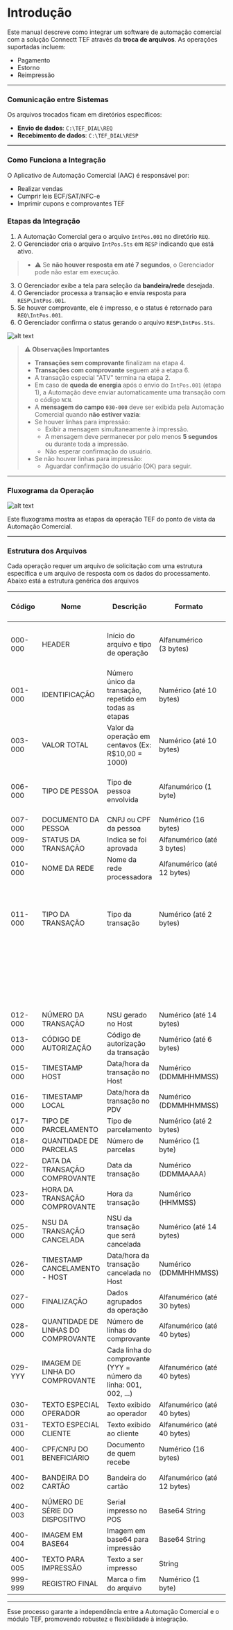 # Introdução

Este manual descreve como integrar um software de automação comercial com a solução Connectt TEF através da **troca de arquivos**. As operações suportadas incluem:

- Pagamento
- Estorno
- Reimpressão

---

### Comunicação entre Sistemas

Os arquivos trocados ficam em diretórios específicos:

- **Envio de dados**: `C:\TEF_DIAL\REQ`
- **Recebimento de dados**: `C:\TEF_DIAL\RESP`

---

### Como Funciona a Integração

O Aplicativo de Automação Comercial (AAC) é responsável por:

- Realizar vendas
- Cumprir leis ECF/SAT/NFC-e
- Imprimir cupons e comprovantes TEF

### Etapas da Integração

1. A Automação Comercial gera o arquivo `IntPos.001` no diretório `REQ`.
2. O Gerenciador cria o arquivo `IntPos.Sts` em `RESP` indicando que está ativo.
>- ⚠️ Se **não houver resposta em até 7 segundos**, o Gerenciador pode não estar em execução.
3. O Gerenciador exibe a tela para seleção da **bandeira/rede** desejada.
4. O Gerenciador processa a transação e envia resposta para `RESP\IntPos.001`.
5. Se houver comprovante, ele é impresso, e o status é retornado para `REQ\IntPos.001`.
6. O Gerenciador confirma o status gerando o arquivo `RESP\IntPos.Sts`.

![alt text](image.png)

>**⚠️ Observações Importantes**
>- **Transações sem comprovante** finalizam na etapa 4.  
>- **Transações com comprovante** seguem até a etapa 6.  
>- A transação especial "ATV" termina na etapa 2.
>- Em caso de **queda de energia** após o envio do `IntPos.001` (etapa 1), a Automação deve enviar automaticamente uma transação com o código `NCN`.
>- A **mensagem do campo `030-000`** deve ser exibida pela Automação Comercial quando **não estiver vazia**:
>  - Se houver linhas para impressão:
>    - Exibir a mensagem simultaneamente à impressão.
>    - A mensagem deve permanecer por pelo menos **5 segundos** ou durante toda a impressão.
>    - Não esperar confirmação do usuário.
>  - Se não houver linhas para impressão:
>    - Aguardar confirmação do usuário (OK) para seguir.

---

### Fluxograma da Operação

![alt text](<Group 2.png>)

Este fluxograma mostra as etapas da operação TEF do ponto de vista da Automação Comercial.

---

### Estrutura dos Arquivos

Cada operação requer um arquivo de solicitação com uma estrutura específica e um arquivo de resposta com os dados do processamento. Abaixo está a estrutura genérica dos arquivos

| Código    | Nome                                | Descrição                                                                 | Formato                      | Valores Possíveis / Observações                                                                  |
|-----------|-------------------------------------|---------------------------------------------------------------------------|------------------------------|--------------------------------------------------------------------------------------------------|
| 000-000   | HEADER                              | Início do arquivo e tipo de operação                                 | Alfanumérico<br/>(3 bytes)       | CRT, CNC, CNF, <br/>NCN, ADM, ATV,<br/> CDP, SRV                                                           |
| 001-000   | IDENTIFICAÇÃO                       | Número único da transação, repetido em todas as etapas                    | Numérico (até 10 bytes)      | -                                                                                                |
| 003-000   | VALOR TOTAL                         | Valor da operação em centavos (Ex: R$10,00 = 1000)                        | Numérico (até 10 bytes)      | -                                                                                                |
| 006-000   | TIPO DE PESSOA                      | Tipo de pessoa envolvida                                                  | Alfanumérico (1 byte)        | F – Pessoa Física (CPF),<br/> J – Pessoa Jurídica (CNPJ)                                              |
| 007-000   | DOCUMENTO DA PESSOA                 | CNPJ ou CPF da pessoa                                                     | Numérico (16 bytes)          | -                                                                                                |
| 009-000   | STATUS DA TRANSAÇÃO                 | Indica se foi aprovada                                                    | Alfanumérico (até 3 bytes)   | 0 = Aprovada,<br/> ≠ 0 = Erro                                                                         |
| 010-000   | NOME DA REDE                        | Nome da rede processadora                                                 | Alfanumérico (até 12 bytes)  | PAGSEGURO, STONE                                                                                 |
| 011-000   | TIPO DA TRANSAÇÃO                   | Tipo da transação                                                         | Numérico (até 2 bytes)       | 10: Crédito à Vista, <br/>11: Crédito Loja,<br/> 12: Crédito Cliente, 20: Débito, 30: PIX, etc.            |
|           |                                     |                                                                           |                              | CDP: 0 = Solicitar CPF/CNPJ <br/> SRV: 0 = Coletor de dados                                       |
| 012-000   | NÚMERO DA TRANSAÇÃO                 | NSU gerado no Host                                                        | Numérico (até 14 bytes)      | -                                                                                                |
| 013-000   | CÓDIGO DE AUTORIZAÇÃO               | Código de autorização da transação                                        | Numérico (até 6 bytes)       | -                                                                                                |
| 015-000   | TIMESTAMP HOST                      | Data/hora da transação no Host                                            | Numérico (DDMMHHMMSS)        | -                                                                                                |
| 016-000   | TIMESTAMP LOCAL                     | Data/hora da transação no PDV                                             | Numérico (DDMMHHMMSS)        | -                                                                                                |
| 017-000   | TIPO DE PARCELAMENTO                | Tipo de parcelamento                                                      | Numérico (até 2 bytes)       | 0 = Loja, 1 = Cliente                                                                            |
| 018-000   | QUANTIDADE DE PARCELAS              | Número de parcelas                                                        | Numérico (1 byte)            | -                                                                                                |
| 022-000   | DATA DA TRANSAÇÃO COMPROVANTE       | Data da transação                                                         | Numérico (DDMMAAAA)          | -                                                                                                |
| 023-000   | HORA DA TRANSAÇÃO COMPROVANTE       | Hora da transação                                                         | Numérico (HHMMSS)            | -                                                                                                |
| 025-000   | NSU DA TRANSAÇÃO CANCELADA          | NSU da transação que será cancelada                                       | Numérico (até 14 bytes)      | -                                                                                                |
| 026-000   | TIMESTAMP CANCELAMENTO - HOST       | Data/hora da transação cancelada no Host                                  | Numérico (DDMMHHMMSS)        | -                                                                                                |
| 027-000   | FINALIZAÇÃO                         | Dados agrupados da operação                                               | Alfanumérico (até 30 bytes)  | -                                                                                                |
| 028-000   | QUANTIDADE DE LINHAS DO COMPROVANTE | Número de linhas do comprovante                                           | Alfanumérico (até 40 bytes)  | 0 = Sem comprovante                                                                              |
| 029-YYY   | IMAGEM DE LINHA DO COMPROVANTE      | Cada linha do comprovante (YYY = número da linha: 001, 002, ...)          | Alfanumérico (até 40 bytes)  | Baseado no campo 028                                                                             |
| 030-000   | TEXTO ESPECIAL OPERADOR             | Texto exibido ao operador                                                 | Alfanumérico (até 40 bytes)  | Mostrar se não estiver vazio                                                                     |
| 031-000   | TEXTO ESPECIAL CLIENTE              | Texto exibido ao cliente                                                  | Alfanumérico (até 40 bytes)  | Mostrar se não estiver vazio                                                                     |
| 400-001   | CPF/CNPJ DO BENEFICIÁRIO            | Documento de quem recebe                                                  | Numérico (16 bytes)          | -                                                                                                |
| 400-002   | BANDEIRA DO CARTÃO                  | Bandeira do cartão                                                        | Alfanumérico (até 12 bytes)  | VISA, MASTERCARD, etc.                                                                           |
| 400-003   | NÚMERO DE SÉRIE DO DISPOSITIVO      | Serial impresso no POS                                                    | Base64 String                | -                                                                                                |
| 400-004   | IMAGEM EM BASE64                    | Imagem em base64 para impressão                                           | Base64 String                | -                                                                                                |
| 400-005   | TEXTO PARA IMPRESSÃO                | Texto a ser impresso                                                      | String                       | -                                                                                                |
| 999-999   | REGISTRO FINAL                      | Marca o fim do arquivo                                                    | Numérico (1 byte)            | Valor fixo: 0                                                                                    |


---

Esse processo garante a independência entre a Automação Comercial e o módulo TEF, promovendo robustez e flexibilidade à integração.